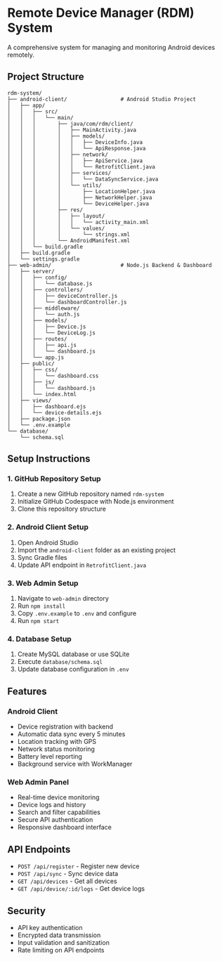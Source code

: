 # Remote Device Manager (RDM) System

A comprehensive system for managing and monitoring Android devices remotely.

## Project Structure

```
rdm-system/
├── android-client/                 # Android Studio Project
│   ├── app/
│   │   ├── src/
│   │   │   └── main/
│   │   │       ├── java/com/rdm/client/
│   │   │       │   ├── MainActivity.java
│   │   │       │   ├── models/
│   │   │       │   │   ├── DeviceInfo.java
│   │   │       │   │   └── ApiResponse.java
│   │   │       │   ├── network/
│   │   │       │   │   ├── ApiService.java
│   │   │       │   │   └── RetrofitClient.java
│   │   │       │   ├── services/
│   │   │       │   │   └── DataSyncService.java
│   │   │       │   └── utils/
│   │   │       │       ├── LocationHelper.java
│   │   │       │       ├── NetworkHelper.java
│   │   │       │       └── DeviceHelper.java
│   │   │       ├── res/
│   │   │       │   ├── layout/
│   │   │       │   │   └── activity_main.xml
│   │   │       │   └── values/
│   │   │       │       └── strings.xml
│   │   │       └── AndroidManifest.xml
│   │   └── build.gradle
│   ├── build.gradle
│   └── settings.gradle
├── web-admin/                      # Node.js Backend & Dashboard
│   ├── server/
│   │   ├── config/
│   │   │   └── database.js
│   │   ├── controllers/
│   │   │   ├── deviceController.js
│   │   │   └── dashboardController.js
│   │   ├── middleware/
│   │   │   └── auth.js
│   │   ├── models/
│   │   │   ├── Device.js
│   │   │   └── DeviceLog.js
│   │   ├── routes/
│   │   │   ├── api.js
│   │   │   └── dashboard.js
│   │   └── app.js
│   ├── public/
│   │   ├── css/
│   │   │   └── dashboard.css
│   │   ├── js/
│   │   │   └── dashboard.js
│   │   └── index.html
│   ├── views/
│   │   ├── dashboard.ejs
│   │   └── device-details.ejs
│   ├── package.json
│   └── .env.example
└── database/
    └── schema.sql
```

## Setup Instructions

### 1. GitHub Repository Setup
1. Create a new GitHub repository named `rdm-system`
2. Initialize GitHub Codespace with Node.js environment
3. Clone this repository structure

### 2. Android Client Setup
1. Open Android Studio
2. Import the `android-client` folder as an existing project
3. Sync Gradle files
4. Update API endpoint in `RetrofitClient.java`

### 3. Web Admin Setup
1. Navigate to `web-admin` directory
2. Run `npm install`
3. Copy `.env.example` to `.env` and configure
4. Run `npm start`

### 4. Database Setup
1. Create MySQL database or use SQLite
2. Execute `database/schema.sql`
3. Update database configuration in `.env`

## Features

### Android Client
- Device registration with backend
- Automatic data sync every 5 minutes
- Location tracking with GPS
- Network status monitoring
- Battery level reporting
- Background service with WorkManager

### Web Admin Panel
- Real-time device monitoring
- Device logs and history
- Search and filter capabilities
- Secure API authentication
- Responsive dashboard interface

## API Endpoints

- `POST /api/register` - Register new device
- `POST /api/sync` - Sync device data
- `GET /api/devices` - Get all devices
- `GET /api/device/:id/logs` - Get device logs

## Security

- API key authentication
- Encrypted data transmission
- Input validation and sanitization
- Rate limiting on API endpoints